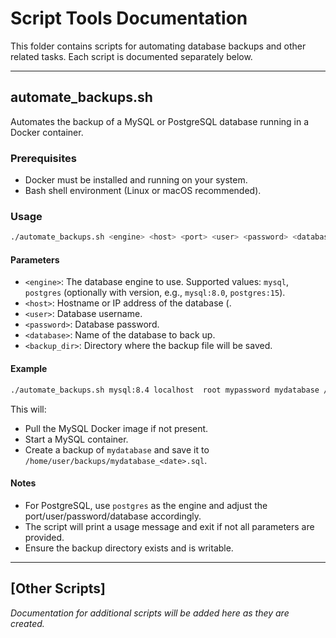 # Script Tools Documentation

This folder contains scripts for automating database backups and other related tasks. Each script is documented separately below.

---

## automate_backups.sh

Automates the backup of a MySQL or PostgreSQL database running in a Docker container.

### Prerequisites
- Docker must be installed and running on your system.
- Bash shell environment (Linux or macOS recommended).

### Usage

```bash
./automate_backups.sh <engine> <host> <port> <user> <password> <database> <backup_dir>
```

#### Parameters
- `<engine>`: The database engine to use. Supported values: `mysql`, `postgres` (optionally with version, e.g., `mysql:8.0`, `postgres:15`).
- `<host>`: Hostname or IP address of the database (.
- `<user>`: Database username.
- `<password>`: Database password.
- `<database>`: Name of the database to back up.
- `<backup_dir>`: Directory where the backup file will be saved.

#### Example

```bash
./automate_backups.sh mysql:8.4 localhost  root mypassword mydatabase /home/user/backups
```

This will:
- Pull the MySQL Docker image if not present.
- Start a MySQL container.
- Create a backup of `mydatabase` and save it to `/home/user/backups/mydatabase_<date>.sql`.

#### Notes
- For PostgreSQL, use `postgres` as the engine and adjust the port/user/password/database accordingly.
- The script will print a usage message and exit if not all parameters are provided.
- Ensure the backup directory exists and is writable.

---

## [Other Scripts]

*Documentation for additional scripts will be added here as they are created.*

